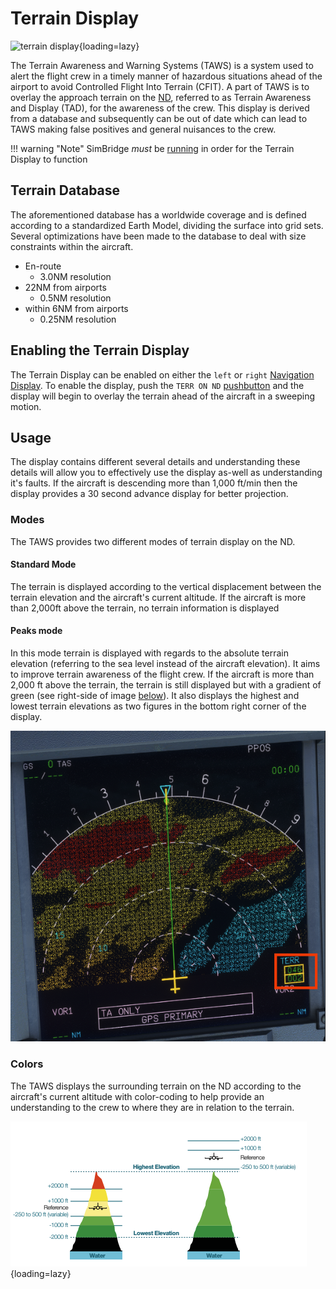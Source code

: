 # Terrain Display
![terrain display](https://user-images.githubusercontent.com/64070348/171737355-3633f9dc-b3f9-44fe-8dd0-34e6e8a7569f.png){loading=lazy}

The Terrain Awareness and Warning Systems (TAWS) is a system used to alert the flight crew in a timely manner of hazardous situations ahead of the airport to avoid Controlled 
Flight Into Terrain (CFIT). A part of TAWS is to overlay the approach terrain on the [ND](../pilots-corner/a32nx-briefing/flight-deck/front/nd.md), referred to as Terrain Awareness and Display (TAD), for the awareness of the crew. This display is derived from a database and subsequently can be out of date which can lead to TAWS making false positives and general nuisances to the crew.

!!! warning "Note"
    SimBridge *must* be [running](autostart.md) in order for the Terrain Display to function

## Terrain Database
The aforementioned database has a worldwide coverage and is defined according to a standardized Earth Model, dividing the surface into grid sets. Several optimizations have been made to the database to deal with size constraints within the aircraft.

- En-route
    - 3.0NM resolution
- 22NM from airports
    - 0.5NM resolution
- within 6NM from airports
    - 0.25NM resolution

## Enabling the Terrain Display

The Terrain Display can be enabled on either the `left` or `right` [Navigation Display](../pilots-corner/a32nx-briefing/flight-deck/front/nd.md). To enable the display, push the `TERR ON ND` [pushbutton](../pilots-corner/a32nx-briefing/flight-deck/front/nd.md#terr-on-nd-pushbutton) and the display will begin to overlay the terrain ahead of the aircraft in a sweeping motion.

## Usage
The display contains different several details and understanding these details will allow you to effectively use the display as-well as understanding it's faults. If the aircraft is descending more than 1,000 ft/min then the display provides a 30 second advance display for better projection.

### Modes
The TAWS provides two different modes of terrain display on the ND.

#### Standard Mode
The terrain is displayed according to the vertical displacement between the terrain elevation and the aircraft's current altitude. If the aircraft is more than 2,000ft above the terrain, no terrain information is displayed

#### Peaks mode
In this mode terrain is displayed with regards to the absolute terrain elevation (referring to the sea level instead of the aircraft elevation). It aims to improve terrain awareness of the flight crew. If the aircraft is more than 2,000 ft above the terrain, the terrain is still displayed but with a gradient of green (see right-side of image [below](#colors)). It also displays the highest and lowest terrain elevations as two figures in the bottom right corner of the display.

![taws peak mode](assets/taws_peak_mode.png)

### Colors
The TAWS displays the surrounding terrain on the ND according to the aircraft's current altitude with color-coding to help provide an understanding to the crew to where they are in relation to the terrain.

![TAWS Color Coding](assets/taws_color_coding.png "Color coding displays by the TAWS"){loading=lazy}
